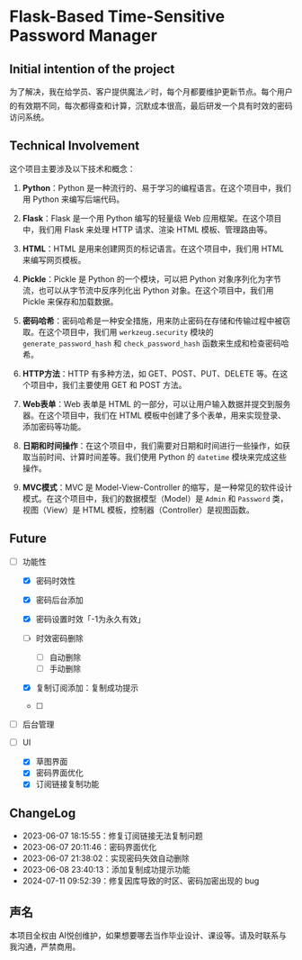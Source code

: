 # Flask-Based Time-Sensitive Password Manager

## Initial intention of the project

为了解决，我在给学员、客户提供魔法🪄时，每个月都要维护更新节点。每个用户的有效期不同，每次都得查和计算，沉默成本很高，最后研发一个具有时效的密码访问系统。

## Technical Involvement

这个项目主要涉及以下技术和概念：

1. **Python**：Python 是一种流行的、易于学习的编程语言。在这个项目中，我们用 Python 来编写后端代码。

2. **Flask**：Flask 是一个用 Python 编写的轻量级 Web 应用框架。在这个项目中，我们用 Flask 来处理 HTTP 请求、渲染 HTML 模板、管理路由等。

3. **HTML**：HTML 是用来创建网页的标记语言。在这个项目中，我们用 HTML 来编写网页模板。

4. **Pickle**：Pickle 是 Python 的一个模块，可以把 Python 对象序列化为字节流，也可以从字节流中反序列化出 Python 对象。在这个项目中，我们用 Pickle 来保存和加载数据。

5. **密码哈希**：密码哈希是一种安全措施，用来防止密码在存储和传输过程中被窃取。在这个项目中，我们用 `werkzeug.security` 模块的 `generate_password_hash` 和 `check_password_hash` 函数来生成和检查密码哈希。

6. **HTTP方法**：HTTP 有多种方法，如 GET、POST、PUT、DELETE 等。在这个项目中，我们主要使用 GET 和 POST 方法。

7. **Web表单**：Web 表单是 HTML 的一部分，可以让用户输入数据并提交到服务器。在这个项目中，我们在 HTML 模板中创建了多个表单，用来实现登录、添加密码等功能。

8. **日期和时间操作**：在这个项目中，我们需要对日期和时间进行一些操作，如获取当前时间、计算时间差等。我们使用 Python 的 `datetime` 模块来完成这些操作。

9. **MVC模式**：MVC 是 Model-View-Controller 的缩写，是一种常见的软件设计模式。在这个项目中，我们的数据模型（Model）是 `Admin` 和 `Password` 类，视图（View）是 HTML 模板，控制器（Controller）是视图函数。

## Future

- [ ] 功能性
    - [x] 密码时效性
    - [x] 密码后台添加
    - [x] 密码设置时效「-1为永久有效」
    - [ ] 时效密码删除
        - [ ] 自动删除
        - [ ] 手动删除
    
    - [x] 复制订阅添加：复制成功提示
        
    - [ ] 
    
- [ ] 后台管理

- [ ] UI
    - [x] 草图界面
    - [x] 密码界面优化
    - [x] 订阅链接复制功能

## ChangeLog

- 2023-06-07 18:15:55：修复订阅链接无法复制问题
- 2023-06-07 20:11:46：密码界面优化
- 2023-06-07 21:38:02：实现密码失效自动删除
- 2023-06-08 23:40:13：添加复制成功提示功能
- 2024-07-11 09:52:39：修复因库导致的时区、密码加密出现的 bug



## 声名

本项目全权由 AI悦创维护，如果想要哪去当作毕业设计、课设等。请及时联系与我沟通，严禁商用。
